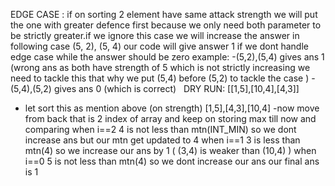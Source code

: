 EDGE CASE : if on sorting 2 element have same attack strength we will put the one with greater defence first because
we only need both parameter to be strictly greater.if we ignore this case we will increase the answer in following case
(5, 2), (5, 4) our code will give answer 1 if we dont handle edge case while the answer should be zero
example:
-(5,2),(5,4) gives ans 1 (wrong ans as both have strength of 5 which is not strictly increasing
we need to tackle this that why we put (5,4) before (5,2) to tackle the case )
-(5,4),(5,2) gives ans 0 (which is correct)
​
​
DRY RUN:
[[1,5],[10,4],[4,3]]
- let sort this as mention above (on strength)
[1,5],[4,3],[10,4]
-now move from back that is 2 index of array and keep on storing max till now and comparing
when i==2
4 is not less than mtn(INT_MIN) so we dont increase ans but our mtn get updated to 4
when i==1
3 is less than mtn(4) so we increase our ans by 1 ( (3,4) is weaker than (10,4)  )
when i==0
5 is not less than mtn(4) so we dont increase our ans
our final ans is 1
